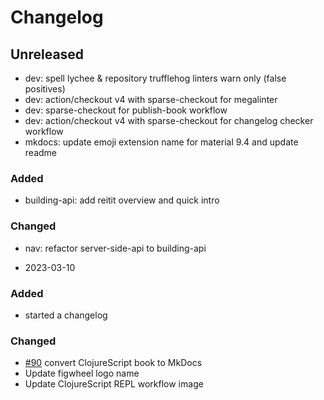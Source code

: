 # Changelog

## Unreleased
- dev: spell lychee & repository trufflehog linters warn only (false positives) 
- dev: action/checkout v4 with sparse-checkout for megalinter
- dev: sparse-checkout for publish-book workflow
- dev: action/checkout v4 with sparse-checkout for changelog checker workflow
- mkdocs: update emoji extension name for material 9.4 and update readme

### Added
- building-api: add reitit overview and quick intro

### Changed
- nav: refactor server-side-api to building-api

* 2023-03-10
### Added
- started a changelog
### Changed
- [#90](https://github.com/practicalli/clojurescript/issues/90) convert ClojureScript book to MkDocs
- Update figwheel logo name
- Update ClojureScript REPL workflow image
